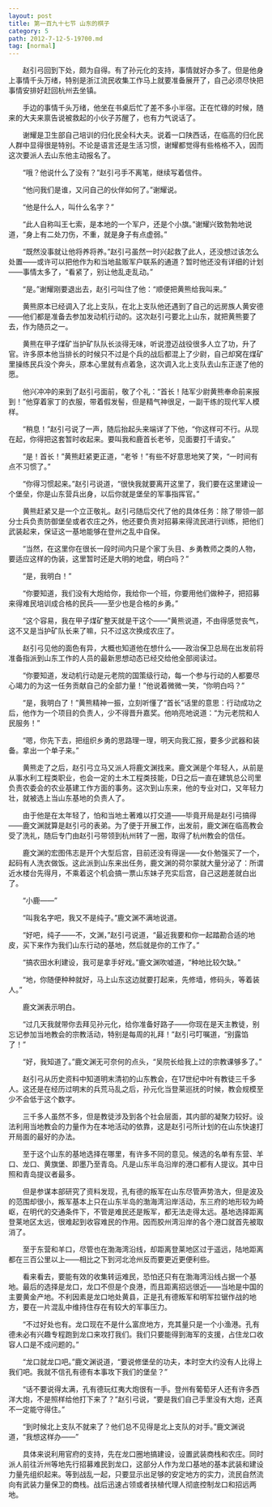 ```yaml
---
layout: post
title: 第一百九十七节 山东的棋子
category: 5
path: 2012-7-12-5-19700.md
tag: [normal]
---
```


　　赵引弓回到下处，颇为自得。有了孙元化的支持，事情就好办多了。但是他身上事情千头万绪，特别是浙江流民收集工作马上就要准备展开了，自己必须尽快把事情安排好赶回杭州去坐镇。

　　手边的事情千头万绪，他坐在书桌后忙了差不多小半宿。正在忙碌的时候，随来的大夫来禀告说被救起的小伙子苏醒了，也有力气说话了。

　　谢耀是卫生部自己培训的归化民全科大夫。说着一口陕西话，在临高的归化民人群中显得很是特别。不论是语言还是生活习惯，谢耀都觉得有些格格不入，因而这次要派人去山东他主动报名了。

　　“哦？他说什么了没有？”赵引弓手不离笔，继续写着信件。

　　“他问我们是谁，又问自己的伙伴如何了。”谢耀说。

　　“他是什么人，叫什么名字？”

　　“此人自称叫王七索，是本地的一个军户，还是个小旗。”谢耀兴致勃勃地说道，“身上有二处刀伤，不重，就是身子有点虚弱。”

　　“既然没事就让他将养将养。”赵引弓虽然一时兴起救了此人，还没想过该怎么处置——或许可以把他作为和当地盐贩军户联系的通道？暂时他还没有详细的计划——事情太多了，“看紧了，别让他乱走乱动。”

　　“是。”谢耀刚要退出去，赵引弓叫住了他：“顺便把黄熊给我叫来。”

　　黄熊原本已经调入了北上支队，在北上支队他还遇到了自己的远房族人黄安德——他们都是准备去参加发动机行动的。这次赵引弓要北上山东，就把黄熊要了去，作为随员之一。

　　黄熊在甲子煤矿当护矿队队长淡得无味，听说澄迈战役很多人立了功，升了官。许多原本他当排长的时候只不过是个兵的战后都混上了少尉，自己却窝在煤矿里操练民兵没个奔头，原本心里就有点着急，这次调入北上支队去山东正遂了他的愿。

　　他兴冲冲的来到了赵引弓面前，敬了个礼：“首长！陆军少尉黄熊奉命前来报到！”他穿着家丁的衣服，带着假发髻，但是精气神很足，一副干练的现代军人模样。

　　“稍息！”赵引弓说了一声，随后抬起头来端详了下他，“你这样可不行。从现在起，你得把这套暂时收起来。要叫我和鹿首长老爷，见面要打千请安。”

　　“是！首长！”黄熊赶紧更正道，“老爷！”有些不好意思地笑了笑，“一时间有点不习惯了。”

　　“你得习惯起来。”赵引弓说道，“很快我就要离开这里了，我们要在这里建设一个堡垒，你是山东营兵出身，以后你就是堡垒的军事指挥官。”

　　黄熊赶紧又是一个立正敬礼。赵引弓随后交代了他的具体任务：除了带领一部分士兵负责防御堡垒或者农庄之外，他还要负责对招募来得流民进行训练，把他们武装起来，保证这一基地能够在登州之乱中自保。

　　“当然，在这里你在很长一段时间内只是个家丁头目、乡勇教师之类的人物，要适应这样的伪装，这里暂时还是大明的地盘，明白吗？”

　　“是，我明白！”

　　“你要知道，我们没有大炮给你，我给你一个班，你要用他们做种子，把招募来得难民培训成合格的民兵——至少也是合格的乡勇。”

　　“这个容易，我在甲子煤矿整天就是干这个——”黄熊说道，不由得感觉丧气，这不又是当护矿队长来了嘛，只不过这次换成农庄了。

　　赵引弓见他的面色有异，大概也知道他在想什么——政治保卫总局在出发前将准备指派到山东工作的人员的最新思想动态已经交给他全部阅读过。

　　“你要知道，发动机行动是元老院的国策级行动，每一个参与行动的人都要尽心竭力的为这一任务贡献自己的全部力量！”他说着微微一笑，“你明白吗？”

　　“是，我明白了！”黄熊精神一振，立刻听懂了“首长”话里的意思：行动成功之后，他作为一个项目的负责人，少不得晋升嘉奖。他响亮地说道：“为元老院和人民服务！”

　　“嗯，你先下去，把组织乡勇的思路理一理，明天向我汇报，要多少武器和装备。拿出一个单子来。”

　　黄熊走了之后，赵引弓立马又派人将鹿文渊找来。鹿文渊是个年轻人，从前是从事水利工程类职业，也会一定的土木工程类技能，D日之后一直在建筑总公司里负责农委会的农业基建工作方面的事务。这次到山东来，他的专业对口，又年轻力壮，就被选上当山东基地的负责人了。

　　由于他是在太年轻了，怕和当地土著难以打交道——毕竟开局是赵引弓搞得——鹿文渊就算是赵引弓的表弟。为了便于开展工作，出发前，鹿文渊在临高教会受了洗礼，随后专门由赵引弓带领到杭州转了一圈，取得了杭州教会的信任。

　　鹿文渊的宏图伟志是开个大型后宫，目前还没有得逞——女仆勉强买了一个，起码有人洗衣做饭。这此派到山东来出任务，鹿文渊的荷尔蒙就大量分泌了：所谓近水楼台先得月，不乘着这个机会搞一票山东妹子充实后宫，自己这趟差就白出了。

　　“小鹿——”

　　“叫我名字吧，我又不是纯子。”鹿文渊不满地说道。

　　“好吧，纯子——不，文渊，”赵引弓说道，“最近我要和你一起踏勘合适的地皮，买下来作为我们山东行动的基地，然后就是你的工作了。”

　　“搞农田水利建设，我可是拿手好戏。”鹿文渊吹嘘道，“种地比较欠缺。”

　　“地，你随便种种就好，马上山东这边就要打起来，先修墙，修码头，等着装人。”

　　鹿文渊表示明白。

　　“过几天我就带你去拜见孙元化，给你准备好路子——你现在是天主教徒，别忘记参加当地教会的宗教活动，特别是每周的礼拜！”赵引弓叮嘱道，“别露馅了！”

　　“好，我知道了。”鹿文渊无可奈何的点头，“吴院长给我上过的宗教课够多了。”

　　赵引弓从历史资料中知道明末清初的山东教会，在17世纪中叶有教徒三千多人。这还是在经历过明末的兵荒马乱之后，孙元化当登莱巡抚的时候，教会规模至少不会低于这个数字。

　　三千多人虽然不多，但是教徒涉及到各个社会层面，其内部的凝聚力较好。设法利用当地教会的力量作为在本地活动的依靠，这是赵引弓所计划的在山东快速打开局面的最好的办法。

　　至于这个山东的基地选择在哪里，有许多不同的意见。候选的名单有东营、羊口、龙口、黄旗堡、即墨乃至青岛。凡是山东半岛沿岸的港口都有人提议。其中日照和青岛提议者最多。

　　但是参谋本部研究了资料发现，孔有德的叛军在山东尽管声势浩大，但是波及的范围却很小，叛军基本上只在山东半岛的渤海湾沿岸活动，东三府的地形较为崎岖，在明代的交通条件下，不管是难民还是叛军，都无法走得太远。基地选择距离登莱地区太远，很难起到收容难民的作用。因而胶州湾沿岸的各个港口就首先被取消了。

　　至于东营和羊口，尽管也在渤海湾沿线，却距离登莱地区过于遥远，陆地距离都在三百公里以上——相比之下到河北沧州反而要更近更便利些。

　　看来看去，要能有效的收集转运难民，恐怕还只有在渤海湾沿线占据一个基地。最后的选择是龙口，龙口不但是个良港，而且距离招远很近——当地是中国的主要黄金产地。不利因素是龙口地处黄县，正是孔有德叛军和明军拉锯作战的地方，要在一片混乱中维持住存在有较大的军事压力。

　　“不过好处也有。龙口现在不是什么富庶地方，充其量只是一个小渔港。孔有德未必有兴趣专程跑到龙口来攻打我们。我们只要能得到海军的支援，占住龙口收容人口是不成问题的。”

　　“龙口就龙口吧。”鹿文渊说道，“要说修堡垒的功夫，本时空大约没有人比得上我们吧。我就不信孔有德有本事攻下我们的堡垒？”

　　“话不要说得太满，孔有德玩红夷大炮很有一手。登州有葡萄牙人还有许多西洋大炮，不是照样给他打下来了？”赵引弓说，“要是我们自己手里没有大炮，还真不一定能守得住。”

　　“到时候北上支队不就来了？他们总不见得是北上支队的对手。”鹿文渊说道，“我想这样办——”

　　具体来说利用官府的支持，先在龙口圈地搞建设，设置武装商栈和农庄。同时派人前往沂州等地先行招募难民到龙口，这部分人作为龙口基地的基本武装和建设力量先组织起来。等到战乱一起，只要显示出足够的安定地方的实力，流民自然流向有武装力量保卫的商栈。战后迅速占领或者扶植代理人彻底控制龙口和招远两地。
